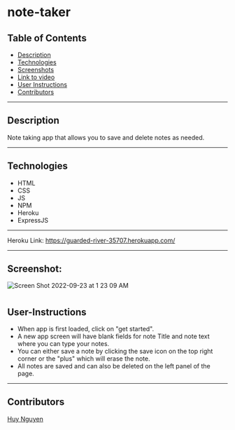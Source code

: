 # note-taker

## Table of Contents

- [Description](#Description)
- [Technologies](#Technologies)
- [Screenshots](#Screenshots)
- [Link to video](#link)
- [User Instructions](#User-Instructions)
- [Contributors](#Contributors)

---

## Description
Note taking app that allows you to save and delete notes as needed.


---

## Technologies

* HTML
* CSS
* JS
* NPM
* Heroku
* ExpressJS

---

Heroku Link: https://guarded-river-35707.herokuapp.com/


---

## Screenshot:
![Screen Shot 2022-09-23 at 1 23 09 AM](https://user-images.githubusercontent.com/102259821/191922307-ce46587b-a9a8-49e9-abca-f8e80a51c3b5.png)



#

## User-Instructions
* When app is first loaded, click on "get started".  
* A new app screen will have blank fields for note Title and note text where you can type your notes.  
* You can either save a note by clicking the save icon on the top right corner or the "plus" which will erase the note.  
* All notes are saved and can also be deleted on the left panel of the page.

---

## Contributors

<a href="https://github.com/idahuy" target="_blank">Huy Nguyen</a>
